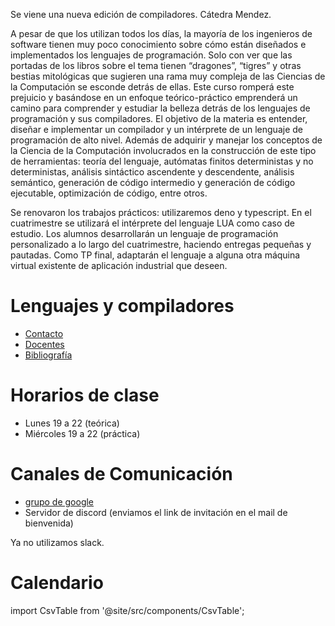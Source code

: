 Se viene una nueva edición de compiladores. Cátedra Mendez.


A pesar de que los utilizan todos los días, la mayoría de los ingenieros de software tienen muy poco conocimiento sobre cómo están diseñados e implementados los lenguajes de programación. Solo con ver que las portadas de los libros sobre el tema tienen “dragones”, “tigres” y otras bestias mitológicas que sugieren una rama muy compleja de las Ciencias de la Computación se esconde detrás de ellas. Este curso romperá este prejuicio y basándose en un enfoque teórico-práctico emprenderá un camino para comprender y estudiar la belleza detrás de los lenguajes de programación y sus compiladores. El objetivo de la materia es entender, diseñar e implementar un compilador y un intérprete de un lenguaje de programación de alto nivel. Además de adquirir y manejar los conceptos de la Ciencia de la Computación involucrados en la construcción de este tipo de herramientas: teoría del lenguaje, autómatas finitos deterministas y no deterministas, análisis sintáctico ascendente y descendente, análisis semántico, generación de código intermedio y generación de código ejecutable, optimización de código, entre otros.

Se renovaron los trabajos prácticos: utilizaremos deno y typescript. En el cuatrimestre se utilizará el intérprete del lenguaje LUA como caso de estudio. Los alumnos desarrollarán un lenguaje de programación personalizado a lo largo del cuatrimestre, haciendo entregas pequeñas y pautadas. Como TP final, adaptarán el lenguaje a alguna otra máquina virtual existente de aplicación industrial que deseen.

# Lenguajes y compiladores

- [Contacto](./contacto)
- [Docentes](./docentes)
- [Bibliografía](./bibliografia) 

# Horarios de clase

- Lunes 19 a 22 (teórica)
- Miércoles 19 a 22 (práctica)

# Canales de Comunicación

- [grupo de google](https://groups.google.com/g/lenguajes-y-compiladores)
- Servidor de discord (enviamos el link de invitación en el mail de bienvenida)

Ya no utilizamos slack.

# Calendario

import CsvTable from '@site/src/components/CsvTable';

<CsvTable filename="/calendario_2022_2.csv" />